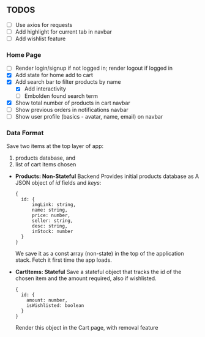 ## TODOS

- [ ] Use axios for requests
- [ ] Add highlight for current tab in navbar
- [ ] Add wishlist feature

### Home Page

- [ ] Render login/signup if not logged in; render logout if logged in
- [x] Add state for home add to cart
- [x] Add search bar to filter products by name
  - [x] Add interactivity
  - [ ] Embolden found search term
- [x] Show total number of products in cart navbar
- [ ] Show previous orders in notifications navbar
- [ ] Show user profile (basics - avatar, name, email) on navbar

### Data Format

Save two items at the top layer of app:

1. products database, and
2. list of cart items chosen

- **Products: Non-Stateful**
  Backend Provides initial products database as
  A JSON object of _id_ fields and _keys_:

  ```
  {
    id: {
        imgLink: string,
        name: string,
        price: number,
        seller: string,
        desc: string,
        inStock: number
    }
  }
  ```

  We save it as a const array (non-state) in the top of the application stack.
  Fetch it first time the app loads.

- **CartItems: Stateful**
  Save a stateful object that tracks the id of the chosen item and the amount
  required, also if wishlisted.

  ```
  {
    id: {
      amount: number,
      isWishlisted: boolean
    }
  }
  ```

  Render this object in the Cart page, with removal feature
